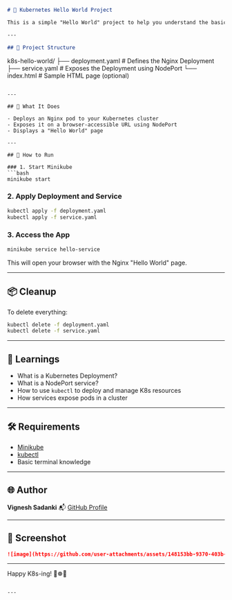 ```markdown
# 🚀 Kubernetes Hello World Project

This is a simple "Hello World" project to help you understand the basics of deploying an application on **Kubernetes**. It uses the official **Nginx** Docker image and exposes it via a **NodePort Service**.

---

## 📁 Project Structure

```

k8s-hello-world/
├── deployment.yaml   # Defines the Nginx Deployment
├── service.yaml      # Exposes the Deployment using NodePort
└── index.html        # Sample HTML page (optional)

````

---

## 🔧 What It Does

- Deploys an Nginx pod to your Kubernetes cluster
- Exposes it on a browser-accessible URL using NodePort
- Displays a "Hello World" page

---

## 🚀 How to Run

### 1. Start Minikube
```bash
minikube start
````

### 2. Apply Deployment and Service

```bash
kubectl apply -f deployment.yaml
kubectl apply -f service.yaml
```

### 3. Access the App

```bash
minikube service hello-service
```

This will open your browser with the Nginx "Hello World" page.

---

## 📦 Cleanup

To delete everything:

```bash
kubectl delete -f deployment.yaml
kubectl delete -f service.yaml
```

---

## 📘 Learnings

* What is a Kubernetes Deployment?
* What is a NodePort service?
* How to use `kubectl` to deploy and manage K8s resources
* How services expose pods in a cluster

---

## 🛠 Requirements

* [Minikube](https://minikube.sigs.k8s.io/)
* [kubectl](https://kubernetes.io/docs/tasks/tools/)
* Basic terminal knowledge

---

## 🌐 Author

**Vignesh Sadanki**
📬 [GitHub Profile](https://github.com/Sadanki)

---

## 📸 Screenshot 


```markdown
![image](https://github.com/user-attachments/assets/148153bb-9370-403b-b02c-e40bff4a6738)

```

---
Happy K8s-ing! 🐳☸️🚀

```

---

```
